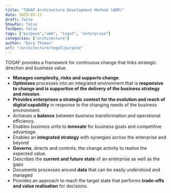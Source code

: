 ```yaml
---
title: "TOGAF Architecture Development Method (ADM)"
date: 2025-03-11
draft: false
ShowToc: false
TocOpen: false
tags: ["purpose","adm", "togaf", "enterprise"]
categories: ["architecture"]
author: "Gary Thomas"
url: "/architecture/togaf/purpose"
---
```

TOGAF provides a framework for continuous change that links strategic direction and business value.

- **Manages complexity, risks and supports change**.
- **Optimises** processes into an integrated environment that is **responsive to change and is supportive of the delivery of the business strategy and mission**.
- **Provides enterprises a strategic context for the evolution and reach of digital capability** in response to the changing needs of the business environment.
- Achieves a **balance** between business transformation and operational efficiency.
- Enables business units to **innovate** for business goals and competitive advantage.
- Enables an **integrated strategy** with synergies across the enterprise and beyond
- **Governs**, directs and controls, the change activity to realise the expected value.
- Describes the **current and future state** of an enterprise as well as the gaps
- Documents processes around **data** that can be easily understood and managed
- Provides an approach to reach the target state that performs **trade-offs and value realisation** for decisions.